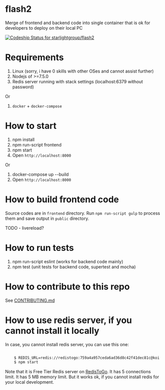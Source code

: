 # flash2
Merge of frontend and backend code into single container that is ok for developers to deploy on their local PC



[ ![Codeship Status for starlightgroup/flash2](https://app.codeship.com/projects/5ec6e150-e305-0134-1b72-664f30205a5b/status?branch=master)](https://app.codeship.com/projects/205942)


Requirements
=================

1. Linux (sorry, i have 0 skills with other OSes and cannot assist further)
2. Nodejs of >=7.5.0
3. Redis server running with stack settings (localhost:6379 without password)

Or

1. `docker` + `docker-compose`


How to start
=================


1. npm install
2. npm run-script frontend
3. npm start
4. Open `http://localhost:8000`


Or

1. docker-compose up --build
2. Open `http://localhost:8000`

How to build frontend code
==================

Source codes are in `frontend` directory.
Run `npm run-script gulp` to process them and save output in `public` directory.

TODO - livereload?


How to run tests
==================

1. npm run-script eslint (works for backend code mainly)
2. npm test (unit tests for backend code, supertest and mocha)

How to contribute to this repo
==================

See [CONTRIBUTING.md](https://github.com/starlightgroup/flash2/blob/master/CONTRIBUTING.md)

How to use redis server, if you cannot install it locally
==================

In case, you cannot install redis server, you can use this one:

```bash

    $ REDIS_URL=redis://redistogo:759a4a957ceda6ad36d8c42f41dec81c@koi.redistogo.com:10968/
    $ npm start

```

Note that it is Free Tier Redis server on [RedisToGo](https://elements.heroku.com/addons/redistogo).
It has 5 connections limit. It has 5 MB memory limit. But it works ok, if you cannot install redis for your
local development.